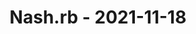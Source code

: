 ---
layout: post
title: Nash.rb - 2021-11-18
datetime: '2021-11-18T20:00:00-05:00'
name: Nash.rb
external_url: https://www.meetup.com/nashrb/events/280646020/
online_event: true
year_month: 2021-11
---